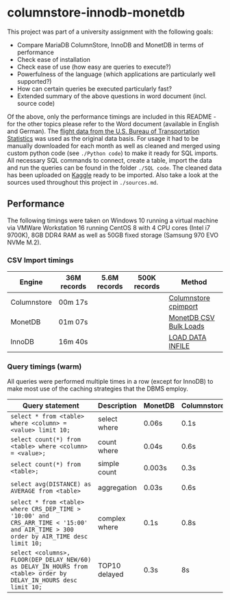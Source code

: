 # columnstore-innodb-monetdb

This project was part of a university assignment with the following goals:

- Compare MariaDB ColumnStore, InnoDB and MonetDB in terms of performance
- Check ease of installation
- Check ease of use (how easy are queries to execute?)
- Powerfulness of the language (which applications are particularly well supported?)
- How can certain queries be executed particularly fast?
- Extended summary of the above questions in word document (incl. source code)

Of the above, only the performance timings are included in this README - for the other topics please refer to the Word document (available in English and German).
The [flight data from the U.S. Bureau of Transportation Statistics](https://www.transtats.bts.gov/Fields.asp?gnoyr_VQ=FGJ) was used as the original data basis.
For usage it had to be manually downloaded for each month as well as cleaned and merged using custom python code (see `./Python code`) to make it ready for SQL imports.
All necessary SQL commands to connect, create a table, import the data and run the queries can be found in the folder `./SQL code`.
The cleaned data has been uploaded on [Kaggle](https://www.kaggle.com/bingecode/us-national-flight-data-2015-2020) ready to be imported.
Also take a look at the sources used throughout this project in `./sources.md`.

## Performance

The following timings were taken on Windows 10 running a virtual machine via VMWare Workstation 16 running CentOS 8 with 4 CPU cores (Intel i7 9700K), 8GB DDR4 RAM as well as 50GB fixed storage (Samsung 970 EVO NVMe M.2).

### CSV Import timings

| Engine      | 36M records | 5.6M records | 500K records | Method                                                                                                            |
| ----------- | ----------- | ------------ | ------------ | ----------------------------------------------------------------------------------------------------------------- |
| Columnstore | 00m 17s     |              |              | [Columnstore cpimport](https://mariadb.com/docs/solutions/columnstore/load-columnstore-data/#cpimport)            |
| MonetDB     | 01m 07s     |              |              | [MonetDB CSV Bulk Loads](https://www.monetdb.org/Documentation/ServerAdministration/LoadingBulkData/CSVBulkLoads) |
| InnoDB      | 16m 40s     |              |              | [LOAD DATA INFILE](https://mariadb.com/kb/en/importing-data-into-mariadb/)                                        |

### Query timings (warm)

All queries were performed multiple times in a row (except for InnoDB) to make most use of the caching strategies that the DBMS employ.

| Query statement                                                                                                                     | Description   | MonetDB | Columnstore | InnoDB |
| ----------------------------------------------------------------------------------------------------------------------------------- | ------------- | ------- | ----------- | ------ |
| `select * from <table> where <column> = <value> limit 10;`                                                                          | select where  | 0.06s   | 0.1s        | 0.02s  |
| `select count(*) from <table> where <column> = <value>;`                                                                            | count where   | 0.04s   | 0.6s        | 0.02s  |
| `select count(*) from <table>;`                                                                                                     | simple count  | 0.003s  | 0.3s        | 5m 8s  |
| `select avg(DISTANCE) as AVERAGE from <table>`                                                                                      | aggregation   | 0.03s   | 0.6s        | 5m 38s |
| `select * from <table> where CRS_DEP_TIME > '10:00' and CRS_ARR_TIME < '15:00' and AIR_TIME > 300 order by AIR_TIME desc limit 10;` | complex where | 0.1s    | 0.8s        | 6m 6s  |
| `select <columns>, FLOOR(DEP_DELAY_NEW/60) as DELAY_IN_HOURS from <table> order by DELAY_IN_HOURS desc limit 10;`                   | TOP10 delayed | 0.3s    | 8s          | 6m 33s |
